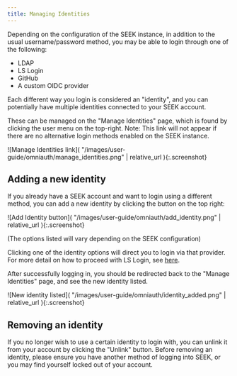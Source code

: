 ```yaml
---
title: Managing Identities
---
```



Depending on the configuration of the SEEK instance, in addition to the usual username/password method,
you may be able to login through one of the following:
 * LDAP
 * LS Login
 * GitHub
 * A custom OIDC provider

Each different way you login is considered an "identity", and you can potentially have multiple identities connected
to your SEEK account.

These can be managed on the "Manage Identities" page, which is found by clicking the user menu on the top-right.
Note: This link will not appear if there are no alternative login methods enabled on the SEEK instance.

![Manage Identities link]( "/images/user-guide/omniauth/manage_identities.png" | relative_url ){:.screenshot}

<a name="add-identity"></a>
## Adding a new identity

If you already have a SEEK account and want to login using a different method, you can add a new identity by clicking the button on the top right:

![Add Identity button]( "/images/user-guide/omniauth/add_identity.png" | relative_url ){:.screenshot}

(The options listed will vary depending on the SEEK configuration)

Clicking one of the identity options will direct you to login via that provider.
For more detail on how to proceed with LS Login, see [here](aai#aai-flow).

After successfully logging in, you should be redirected back to the "Manage Identities" page, and see the new identity listed.

![New identity listed]( "/images/user-guide/omniauth/identity_added.png" | relative_url ){:.screenshot}

## Removing an identity

If you no longer wish to use a certain identity to login with, you can unlink it from your account by clicking the "Unlink" button.
Before removing an identity, please ensure you have another method of logging into SEEK, or you may find yourself locked out of your account.
